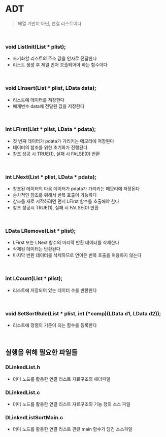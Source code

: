 # ADT
> 배열 기반이 아닌, 연결 리스트이다

<br>

### void ListInit(List * plist);
- 초기화할 리스트의 주소 값을 인자로 전달한다
- 리스트 생성 후 제일 먼저 호출되어야 하는 함수이다

<br>

### void LInsert(List * plist, LData data);
- 리스트에 데이터를 저장한다
- 매개변수 data에 전달된 값을 저장한다

<br>

### int LFirst(List * plist, LData * pdata);
- 첫 번째 데이터가 pdata가 가리키는 메모리에 저장된다
- 데이터의 참조를 위한 초기화가 진행된다
- 참조 성공 시 TRUE(1), 실패 시 FALSE(0) 반환	

<br>

### int LNext(List * plist, LData * pdata);
- 참조된 데이터의 다음 데이터가 pdata가 가리키는 메모리에 저장된다
- 순차적인 참조를 위해서 반복 호출이 가능하다
- 참조를 새로 시작하려면 먼저 LFirst 함수를 호출해야 한다
- 참조 성공시 TRUE(1), 실패 시 FALSE(0) 반환

<br>

### LData LRemove(List * plist);
- LFirst 또는 LNext 함수의 마지막 반환 데이터를 삭제한다
- 삭제된 데이터는 반환된다
- 마지막 반환 데이터를 삭제하므로 연이은 반복 호출을 허용하지 않는다

<br>

### int LCount(List * plist);
- 리스트에 저장되어 있는 데이터 수를 반환한다

<br>

### void SetSortRule(List * plist, int (*comp)(LData d1, LData d2));
- 리스트에 정렬의 기준이 되는 함수를 등록한다

<br>

## 실행을 위해 필요한 파일들

### DLinkedList.h
- 더미 노드를 활용한 연결 리스트 자료구조의 헤더파일

### DLinkedList.c
- 더미 노드를 활용한 연결 리스트 자료구조의 기능 정의 소스 파일

### DLinkedListSortMain.c
- 더미 노드를 활용한 연결 리스트 관련 main 함수가 담긴 소스파일